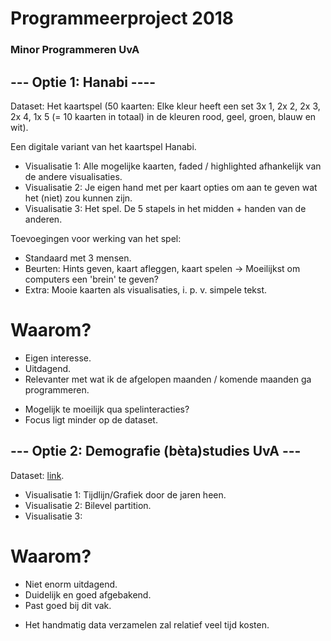 # Programmeerproject 2018
### Minor Programmeren UvA

## --- Optie 1: Hanabi ----
Dataset: Het kaartspel (50 kaarten: Elke kleur heeft een set 3x 1, 2x 2, 2x 3, 2x 4, 1x 5 (= 10 kaarten in totaal) in de kleuren rood, geel, groen, blauw en wit).

Een digitale variant van het kaartspel Hanabi. 
* Visualisatie 1: Alle mogelijke kaarten, faded / highlighted afhankelijk van de andere visualisaties. 
* Visualisatie 2: Je eigen hand met per kaart opties om aan te geven wat het (niet) zou kunnen zijn.
* Visualisatie 3: Het spel. De 5 stapels in het midden + handen van de anderen. 

Toevoegingen voor werking van het spel: 
* Standaard met 3 mensen. 
* Beurten: Hints geven, kaart afleggen, kaart spelen -> Moeilijkst om computers een 'brein' te geven?
* Extra: Mooie kaarten als visualisaties, i. p. v. simpele tekst. 

# Waarom?
+ Eigen interesse.
+ Uitdagend. 
+ Relevanter met wat ik de afgelopen maanden / komende maanden ga programmeren.
- Mogelijk te moeilijk qua spelinteracties?
- Focus ligt minder op de dataset.

## --- Optie 2: Demografie (bèta)studies UvA --- 
Dataset: [link](https://public.tableau.com/views/FeitenenCijfers/Students?:embed=y&:toolbar=no&:toolbar=no&:display_count=no&:display_count=no&:showVizHome=nohttps://public.tableausoftware.com/views/FeitenenCijfers "UvA").

* Visualisatie 1: Tijdlijn/Grafiek door de jaren heen. 
* Visualisatie 2: Bilevel partition. 
* Visualisatie 3: 

# Waarom?
+ Niet enorm uitdagend.
+ Duidelijk en goed afgebakend.
+ Past goed bij dit vak.
- Het handmatig data verzamelen zal relatief veel tijd kosten.
